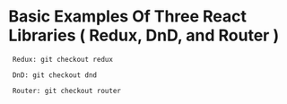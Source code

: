 # Basic Examples Of Three React Libraries ( Redux, DnD, and Router )

```
 Redux: git checkout redux
 
 DnD: git checkout dnd

 Router: git checkout router
```